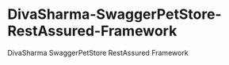 # DivaSharma-SwaggerPetStore-RestAssured-Framework
DivaSharma SwaggerPetStore RestAssured Framework
